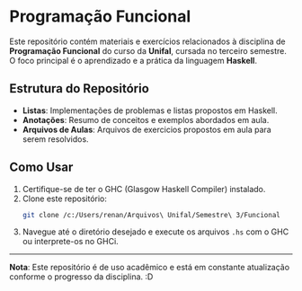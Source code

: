 # Programação Funcional

Este repositório contém materiais e exercícios relacionados à disciplina de **Programação Funcional** do curso da **Unifal**, cursada no terceiro semestre. O foco principal é o aprendizado e a prática da linguagem **Haskell**.

## Estrutura do Repositório

- **Listas**: Implementações de problemas e listas propostos em Haskell.
- **Anotações**: Resumo de conceitos e exemplos abordados em aula.
- **Arquivos de Aulas**: Arquivos de exercicios propostos em aula para serem resolvidos.

## Como Usar

1. Certifique-se de ter o GHC (Glasgow Haskell Compiler) instalado.
2. Clone este repositório:
    ```bash
    git clone /c:/Users/renan/Arquivos\ Unifal/Semestre\ 3/Funcional
    ```
3. Navegue até o diretório desejado e execute os arquivos `.hs` com o GHC ou interprete-os no GHCi.

---
**Nota**: Este repositório é de uso acadêmico e está em constante atualização conforme o progresso da disciplina. :D